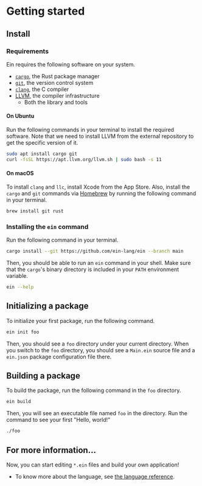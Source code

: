 # Getting started

## Install

### Requirements

Ein requires the following software on your system.

- [`cargo`](https://github.com/rust-lang/cargo), the Rust package manager
- [`git`](https://git-scm.com/), the version control system
- [`clang`](https://clang.llvm.org/), the C compiler
- [LLVM](https://llvm.org), the compiler infrastructure
  - Both the library and tools

#### On Ubuntu

Run the following commands in your terminal to install the required software.
Note that we need to install LLVM from the external repository to get the specific version of it.

```sh
sudo apt install cargo git
curl -fsSL https://apt.llvm.org/llvm.sh | sudo bash -s 11
```

#### On macOS

To install `clang` and `llc`, install Xcode from the App Store.
Also, install the `cargo` and `git` commands via [Homebrew](https://brew.sh/) by running the following command in your terminal.

```sh
brew install git rust
```

### Installing the `ein` command

Run the following command in your terminal.

```sh
cargo install --git https://github.com/ein-lang/ein --branch main
```

Then, you should be able to run an `ein` command in your shell. Make sure that the `cargo`'s binary directory is included in your `PATH` environment variable.

```sh
ein --help
```

## Initializing a package

To initialize your first package, run the following command.

```sh
ein init foo
```

Then, you should see a `foo` directory under your current directory. When you switch to the `foo` directory, you should see a `Main.ein` source file and a `ein.json` package configuration file there.

## Building a package

To build the package, run the following command in the `foo` directory.

```sh
ein build
```

Then, you will see an executable file named `foo` in the directory. Run the command to see your first "Hello, world!"

```sh
./foo
```

## For more information...

Now, you can start editing `*.ein` files and build your own application!

- To know more about the language, see [the language reference](/references/language/syntax.md).

